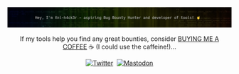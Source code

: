 <center><img src="https://github.com/xnl-h4ck3r/xnl-h4ck3r/blob/main/banner.png"></center>

<div align="center">

If my tools help you find any great bounties, consider [BUYING ME A COFFEE](https://ko-fi.com/xnlh4ck3r) ☕ (I could use the caffeine!)...

[![Twitter](https://img.shields.io/badge/-@xnl__h4ck3r-%232B90D9?style=for-the-badge&logo=twitter&logoColor=white&label=twitter)](https://twitter.com/xnl_h4ck3r)&nbsp;
[![Mastodon](https://img.shields.io/badge/-@xnl__h4ck3r-%232B90D9?style=for-the-badge&logo=mastodon&logoColor=white&label=infosec.exchange)](https://infosec.exchange/@Xnl_h4ck3r)

<link rel="me" href="https://infosec.exchange/@Xnl_h4ck3r">
</div>

